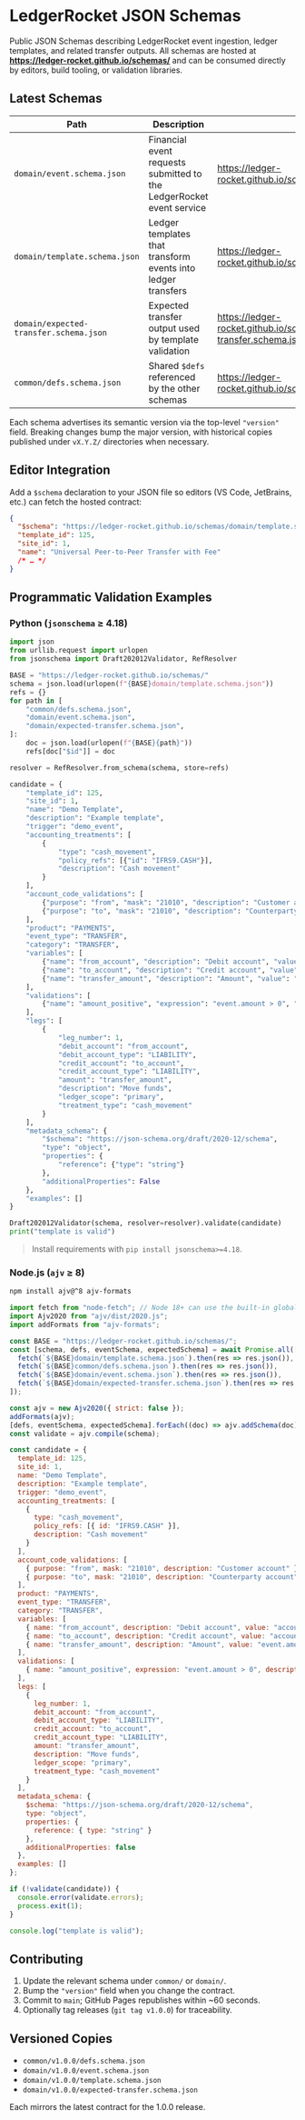 # LedgerRocket JSON Schemas

Public JSON Schemas describing LedgerRocket event ingestion, ledger templates, and related transfer outputs. All schemas are hosted at **https://ledger-rocket.github.io/schemas/** and can be consumed directly by editors, build tooling, or validation libraries.

## Latest Schemas

| Path | Description | URL |
| --- | --- | --- |
| `domain/event.schema.json` | Financial event requests submitted to the LedgerRocket event service | https://ledger-rocket.github.io/schemas/domain/event.schema.json |
| `domain/template.schema.json` | Ledger templates that transform events into ledger transfers | https://ledger-rocket.github.io/schemas/domain/template.schema.json |
| `domain/expected-transfer.schema.json` | Expected transfer output used by template validation | https://ledger-rocket.github.io/schemas/domain/expected-transfer.schema.json |
| `common/defs.schema.json` | Shared `$defs` referenced by the other schemas | https://ledger-rocket.github.io/schemas/common/defs.schema.json |

Each schema advertises its semantic version via the top-level `"version"` field. Breaking changes bump the major version, with historical copies published under `vX.Y.Z/` directories when necessary.

## Editor Integration

Add a `$schema` declaration to your JSON file so editors (VS Code, JetBrains, etc.) can fetch the hosted contract:

```json
{
  "$schema": "https://ledger-rocket.github.io/schemas/domain/template.schema.json",
  "template_id": 125,
  "site_id": 1,
  "name": "Universal Peer-to-Peer Transfer with Fee"
  /* … */
}
```

## Programmatic Validation Examples

### Python (`jsonschema` ≥ 4.18)

```python
import json
from urllib.request import urlopen
from jsonschema import Draft202012Validator, RefResolver

BASE = "https://ledger-rocket.github.io/schemas/"
schema = json.load(urlopen(f"{BASE}domain/template.schema.json"))
refs = {}
for path in [
    "common/defs.schema.json",
    "domain/event.schema.json",
    "domain/expected-transfer.schema.json",
]:
    doc = json.load(urlopen(f"{BASE}{path}"))
    refs[doc["$id"]] = doc

resolver = RefResolver.from_schema(schema, store=refs)

candidate = {
    "template_id": 125,
    "site_id": 1,
    "name": "Demo Template",
    "description": "Example template",
    "trigger": "demo_event",
    "accounting_treatments": [
        {
            "type": "cash_movement",
            "policy_refs": [{"id": "IFRS9.CASH"}],
            "description": "Cash movement"
        }
    ],
    "account_code_validations": [
        {"purpose": "from", "mask": "21010", "description": "Customer account"},
        {"purpose": "to", "mask": "21010", "description": "Counterparty account"}
    ],
    "product": "PAYMENTS",
    "event_type": "TRANSFER",
    "category": "TRANSFER",
    "variables": [
        {"name": "from_account", "description": "Debit account", "value": "accounts.from.account_id"},
        {"name": "to_account", "description": "Credit account", "value": "accounts.to.account_id"},
        {"name": "transfer_amount", "description": "Amount", "value": "event.amount"}
    ],
    "validations": [
        {"name": "amount_positive", "expression": "event.amount > 0", "description": "Amount must be positive"}
    ],
    "legs": [
        {
            "leg_number": 1,
            "debit_account": "from_account",
            "debit_account_type": "LIABILITY",
            "credit_account": "to_account",
            "credit_account_type": "LIABILITY",
            "amount": "transfer_amount",
            "description": "Move funds",
            "ledger_scope": "primary",
            "treatment_type": "cash_movement"
        }
    ],
    "metadata_schema": {
        "$schema": "https://json-schema.org/draft/2020-12/schema",
        "type": "object",
        "properties": {
            "reference": {"type": "string"}
        },
        "additionalProperties": False
    },
    "examples": []
}

Draft202012Validator(schema, resolver=resolver).validate(candidate)
print("template is valid")
```

> Install requirements with `pip install jsonschema>=4.18`.

### Node.js (`ajv` ≥ 8)

```bash
npm install ajv@^8 ajv-formats
```

```javascript
import fetch from "node-fetch"; // Node 18+ can use the built-in global fetch
import Ajv2020 from "ajv/dist/2020.js";
import addFormats from "ajv-formats";

const BASE = "https://ledger-rocket.github.io/schemas/";
const [schema, defs, eventSchema, expectedSchema] = await Promise.all([
  fetch(`${BASE}domain/template.schema.json`).then(res => res.json()),
  fetch(`${BASE}common/defs.schema.json`).then(res => res.json()),
  fetch(`${BASE}domain/event.schema.json`).then(res => res.json()),
  fetch(`${BASE}domain/expected-transfer.schema.json`).then(res => res.json())
]);

const ajv = new Ajv2020({ strict: false });
addFormats(ajv);
[defs, eventSchema, expectedSchema].forEach((doc) => ajv.addSchema(doc));
const validate = ajv.compile(schema);

const candidate = {
  template_id: 125,
  site_id: 1,
  name: "Demo Template",
  description: "Example template",
  trigger: "demo_event",
  accounting_treatments: [
    {
      type: "cash_movement",
      policy_refs: [{ id: "IFRS9.CASH" }],
      description: "Cash movement"
    }
  ],
  account_code_validations: [
    { purpose: "from", mask: "21010", description: "Customer account" },
    { purpose: "to", mask: "21010", description: "Counterparty account" }
  ],
  product: "PAYMENTS",
  event_type: "TRANSFER",
  category: "TRANSFER",
  variables: [
    { name: "from_account", description: "Debit account", value: "accounts.from.account_id" },
    { name: "to_account", description: "Credit account", value: "accounts.to.account_id" },
    { name: "transfer_amount", description: "Amount", value: "event.amount" }
  ],
  validations: [
    { name: "amount_positive", expression: "event.amount > 0", description: "Amount must be positive" }
  ],
  legs: [
    {
      leg_number: 1,
      debit_account: "from_account",
      debit_account_type: "LIABILITY",
      credit_account: "to_account",
      credit_account_type: "LIABILITY",
      amount: "transfer_amount",
      description: "Move funds",
      ledger_scope: "primary",
      treatment_type: "cash_movement"
    }
  ],
  metadata_schema: {
    $schema: "https://json-schema.org/draft/2020-12/schema",
    type: "object",
    properties: {
      reference: { type: "string" }
    },
    additionalProperties: false
  },
  examples: []
};

if (!validate(candidate)) {
  console.error(validate.errors);
  process.exit(1);
}

console.log("template is valid");
```

## Contributing

1. Update the relevant schema under `common/` or `domain/`.
2. Bump the `"version"` field when you change the contract.
3. Commit to `main`; GitHub Pages republishes within ~60 seconds.
4. Optionally tag releases (`git tag v1.0.0`) for traceability.

## Versioned Copies

- `common/v1.0.0/defs.schema.json`
- `domain/v1.0.0/event.schema.json`
- `domain/v1.0.0/template.schema.json`
- `domain/v1.0.0/expected-transfer.schema.json`

Each mirrors the latest contract for the 1.0.0 release.